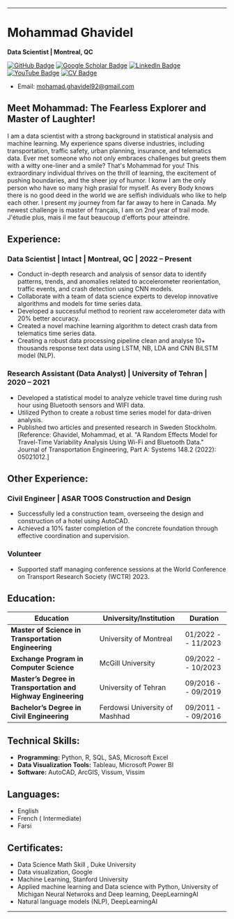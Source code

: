 
---

# **Mohammad Ghavidel**
**Data Scientist | Montreal, QC**

[![GitHub Badge](https://img.shields.io/github/followers/slmaking?style=social)](https://github.com/giswqs?tab=followers)
[![Google Scholar Badge](https://img.shields.io/badge/Google-Scholar-blue)](https://scholar.google.ca/citations?user=e9WsL44AAAAJ&hl=en)
[![LinkedIn Badge](https://img.shields.io/badge/My-LinkedIn-blue)](https://www.linkedin.com/in/mohammad-ghavidel/)
[![YouTube Badge](https://img.shields.io/badge/My-YouTube-red)](https://www.youtube.com/channel/UCBKHRO27jHyJxXgVa2BsFwg)
[![CV Badge](https://img.shields.io/badge/My-CV-critical)](https://drive.google.com/file/d/1_4W7iUrk-MNw6ZnFNcx4Ts4eGayPmMhb/view?usp=sharing)

- Email: mohamad.ghavidel92@gmail.com

## **Meet Mohammad: The Fearless Explorer and Master of Laughter!**


I am a data scientist with a strong background in statistical analysis and machine learning.  My experience spans diverse industries, including transportation, traffic safety, urban planning, insurance, and telematics data. Ever met someone who not only embraces challenges but greets them with a witty one-liner and a smile? That's Mohammad for you! This extraordinary individual thrives on the thrill of learning, the excitement of pushing boundaries, and the sheer joy of humor. I konw I am the only person who have so many high prasial for myself. As every Body knows there is no good deed in the world we are selfish individuals who like to help each other. I present my journey from far far away to here in Canada. 
My newest challenge is master of français, I am on 2nd year of trail mode. J'étudie plus, mais il me faut beaucoup d'efforts pour atteindre.



## **Experience:**

### **Data Scientist  | Intact | Montreal, QC | 2022 – Present**
- Conduct in-depth research and analysis of sensor data to identify patterns, trends, and anomalies related to accelerometer reorientation, traffic events, and crash detection using CNN models.
- Collaborate with a team of data science experts to develop innovative algorithms and models for time series data.
- Developed a successful method to reorient raw accelerometer data with 20% better accuracy.
- Created a novel machine learning algorithm to detect crash data from telematics time series data.
- Creating a robust data processing pipeline clean and analyse 10+ thousands response text data using LSTM, NB, LDA and CNN BiLSTM model (NLP).


### **Research Assistant (Data Analyst) | University of Tehran | 2020 – 2021**
- Developed a statistical model to analyze vehicle travel time during rush hour using Bluetooth sensors and WIFI data.
- Utilized Python to create a robust time series model for data-driven analysis.
- Published two articles and presented research in Sweden Stockholm. [Reference: Ghavidel, Mohammad, et al. "A Random Effects Model for Travel-Time Variability Analysis Using Wi-Fi and Bluetooth Data." Journal of Transportation Engineering, Part A: Systems 148.2 (2022): 05021012.]

## **Other Experience:**

### **Civil Engineer | ASAR TOOS Construction and Design**
- Successfully led a construction team, overseeing the design and construction of a hotel using AutoCAD.
- Achieved a 10% faster completion of the concrete foundation through effective coordination and supervision.

### **Volunteer**
- Supported staff managing conference sessions at the World Conference on Transport Research Society (WCTR) 2023.

## **Education:**

| Education                                       | University/Institution               | Duration                |
|-------------------------------------------------|-------------------------------------|--------------------------|
| **Master of Science in Transportation Engineering** | University of Montreal            | 01/2022 -- 11/2023 | 
| **Exchange Program in Computer Science**           | McGill University                   | 09/2022 -- 10/2023 |     
| **Master’s Degree in Transportation and Highway Engineering** | University of Tehran | 09/2016 -- 09/2019 |      
| **Bachelor’s Degree in Civil Engineering**        | Ferdowsi University of Mashhad      | 09/2011 -- 09/2016 |        


## **Technical Skills:**
- **Programming:** Python, R, SQL, SAS, Microsoft Excel
- **Data Visualization Tools:** Tableau, Microsoft Power BI
- **Software:** AutoCAD, ArcGIS, Vissum, Vissim

## **Languages:**
- English
- French ( Intermediate)
- Farsi

## **Certificates:**
- Data Science Math Skill , Duke University
- Data visualization, Google
- Machine Learning, Stanford University
- Applied machine learning and Data science with Python, University of Michigan Neural Netwroks and Deep learning, DeepLearningAI
- Natural language models (NLP), DeepLearningAI
---

